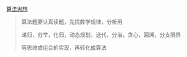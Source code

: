 [算法思想](http://blog.csdn.net/wcyoot/article/details/6556088)

> 算法题要认真读题，先找数学规律，分析用
> 
> 递归，穷举，化归，动态规划，迭代，分治，贪心，回溯，分支限界
> 
> 等思维或组合的实现，再转化成算法



